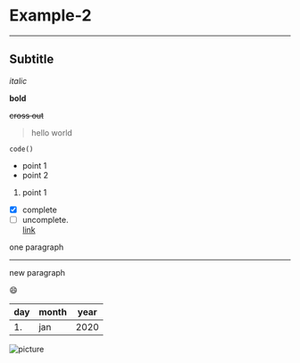 # Example-2
***

## Subtitle

*italic*

**bold**

~~cross out~~  

>hello world

`code()`

- point 1  
- point 2  
1. point 1  
- [x] complete  
- [ ] uncomplete.  
[link](https://github.com/shjfan16/example-2/new/master?readme=1 "link")

one paragraph
***
new paragraph

:smile:

|day  | month|year|
|-----|------|----|
|1.   |jan   |2020|

![picture](https://c-ssl.duitang.com/uploads/item/201901/26/20190126163052_htyeo.thumb.700_0.jpeg "jackson yee")
